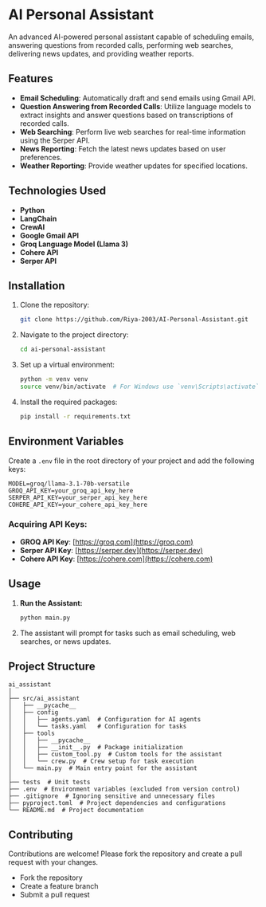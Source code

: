 # AI Personal Assistant

An advanced AI-powered personal assistant capable of scheduling emails, answering questions from recorded calls, performing web searches, delivering news updates, and providing weather reports.

## Features

- **Email Scheduling**: Automatically draft and send emails using Gmail API.
- **Question Answering from Recorded Calls**: Utilize language models to extract insights and answer questions based on transcriptions of recorded calls.
- **Web Searching**: Perform live web searches for real-time information using the Serper API.
- **News Reporting**: Fetch the latest news updates based on user preferences.
- **Weather Reporting**: Provide weather updates for specified locations.

## Technologies Used

- **Python**
- **LangChain**
- **CrewAI**
- **Google Gmail API**
- **Groq Language Model (Llama 3)**
- **Cohere API**
- **Serper API**

## Installation

1. Clone the repository:
   ```bash
   git clone https://github.com/Riya-2003/AI-Personal-Assistant.git
   ```
2. Navigate to the project directory:
   ```bash
   cd ai-personal-assistant
   ```
3. Set up a virtual environment:
   ```bash
   python -m venv venv
   source venv/bin/activate  # For Windows use `venv\Scripts\activate`
   ```
4. Install the required packages:
   ```bash
   pip install -r requirements.txt
   ```

## Environment Variables

Create a `.env` file in the root directory of your project and add the following keys:

```plaintext
MODEL=groq/llama-3.1-70b-versatile
GROQ_API_KEY=your_groq_api_key_here
SERPER_API_KEY=your_serper_api_key_here
COHERE_API_KEY=your_cohere_api_key_here
```

### Acquiring API Keys:
- **GROQ API Key**: [https://groq.com](https://groq.com)
- **Serper API Key**: [https://serper.dev](https://serper.dev)
- **Cohere API Key**: [https://cohere.com](https://cohere.com)

## Usage

1. **Run the Assistant:**
   ```bash
   python main.py
   ```
2. The assistant will prompt for tasks such as email scheduling, web searches, or news updates.

## Project Structure

```
ai_assistant
│
├── src/ai_assistant
│   ├── __pycache__
│   ├── config
│   │   ├── agents.yaml  # Configuration for AI agents
│   │   └── tasks.yaml   # Configuration for tasks
│   ├── tools
│   │   ├── __pycache__
│   │   ├── __init__.py  # Package initialization
│   │   ├── custom_tool.py  # Custom tools for the assistant
│   │   └── crew.py  # Crew setup for task execution
│   └── main.py  # Main entry point for the assistant
│
├── tests  # Unit tests
├── .env  # Environment variables (excluded from version control)
├── .gitignore  # Ignoring sensitive and unnecessary files
├── pyproject.toml  # Project dependencies and configurations
└── README.md  # Project documentation
```
## Contributing
Contributions are welcome! Please fork the repository and create a pull request with your changes.
- Fork the repository
- Create a feature branch
- Submit a pull request
